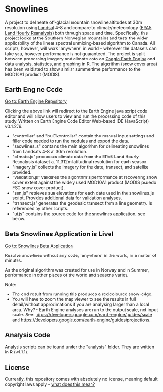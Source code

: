 # Snowlines
A project to delineate off-glacial mountain snowline altitudes at 30m resolution using [Landsat](https://landsat.gsfc.nasa.gov/) 4-8 and compare to climate/meteorology ([ERA5 Land Hourly Reanalysis](https://confluence.ecmwf.int/display/CKB/ERA5-Land%3A+data+documentation)) both through space and time. Specifically, this project looks at the Southern Norwegian mountains and tests the wider applicability of the linear spectral unmixing-based algorithm to Canada. All scripts, however, will work 'anywhere' in world - wherever the datasets can take you, however performance is not guaranteed. The project is split between processing imagery and climate data on [Google Earth Engine](https://earthengine.google.com/) and data analysis, statistics, and graphing in R. The algorithm (snow cover area) has been valdiated to show similar summertime performance to the MOD10A1 product (MODIS).

## Earth Engine Code
[Go to: Earth Engine Repository](https://code.earthengine.google.com/?accept_repo=users/lauriequincey/snowlines)

Clicking the above link will redirect to the Earth Engine java script code editor and will allow users to view and run the processing code of this study. Written on Earth Engine Code Editor Web-based IDE (JavaScript) v0.1.276. 

- "controller" and "bulCkontroller" contain the manual input settings and filler code needed to run the modules and export the data.
- "snowlines.js" contains the main algorithm for delineating snowlines from Landsats 4-8 at 30m resolution.
- "climate.js" processes climate data from the ERA5 Land Hourly Reanalysis dataset at 11,312m latitudinal resolution for each season.
- "imagery.js" collects the imagery for the date, transect, and satellite provided.
- "validation.js" validates the algorithm's performance at recovering snow cover extent against the widely used MOD10A1 product (MODIS psuedo FSC snow cover product).
- "sun.js" retrieves sun elevations for each date used in the snowlines.js script. Provides additional data for validation analyses.
- "transect.js" generates the geodesic transect from a line geometry. Is referenced by other scripts. 
- "ui.js" contains the source code for the snowlines application, see below.

## Beta Snowlines Application is Live!
[Go to: Snowlines Beta Application](https://lauriequincey.users.earthengine.app/view/snowlines-beta)

Resolve snowlines without any code, 'anywhere' in the world, in a matter of minutes.

As the original algorithm was created for use in Norway and in Summer, performance in other places of the world and seasons varies.

Note:
- The end result from running this produces a red coloured snow-edge.
- You will have to zoom the map viewer to see the results in full detail/without approximations if you are analysing larger than a local area. Why? - Earth Engine analyses are run to the output scale, not input scale. See: https://developers.google.com/earth-engine/guides/scale and https://developers.google.com/earth-engine/guides/projections.

## Analysis Code
Analysis scripts can be found under the "analysis" folder. They are written in R (v4.1.1).

## License
Currently, this repository comes with absolutely no license, meaning default copyright laws apply - [what does this mean?](https://docs.github.com/en/repositories/managing-your-repositorys-settings-and-features/customizing-your-repository/licensing-a-repository)
